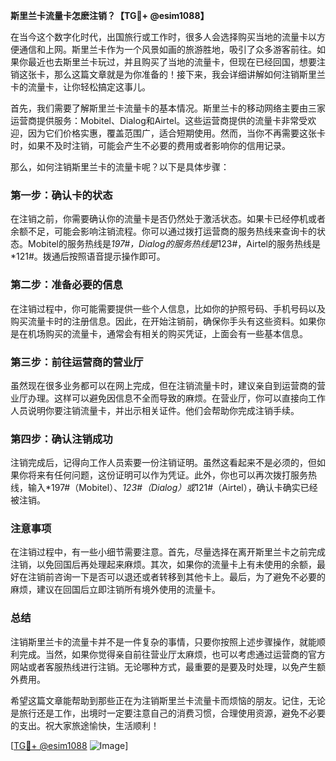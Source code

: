 **斯里兰卡流量卡怎麽注销？【TG💪+ @esim1088】**

在当今这个数字化时代，出国旅行或工作时，很多人会选择购买当地的流量卡以方便通信和上网。斯里兰卡作为一个风景如画的旅游胜地，吸引了众多游客前往。如果你最近也去斯里兰卡玩过，并且购买了当地的流量卡，但现在已经回国，想要注销这张卡，那么这篇文章就是为你准备的！接下来，我会详细讲解如何注销斯里兰卡的流量卡，让你轻松搞定这事儿。

首先，我们需要了解斯里兰卡流量卡的基本情况。斯里兰卡的移动网络主要由三家运营商提供服务：Mobitel、Dialog和Airtel。这些运营商提供的流量卡非常受欢迎，因为它们价格实惠，覆盖范围广，适合短期使用。然而，当你不再需要这张卡时，如果不及时注销，可能会产生不必要的费用或者影响你的信用记录。

那么，如何注销斯里兰卡的流量卡呢？以下是具体步骤：

### 第一步：确认卡的状态

在注销之前，你需要确认你的流量卡是否仍然处于激活状态。如果卡已经停机或者余额不足，可能会影响注销流程。你可以通过拨打运营商的服务热线来查询卡的状态。Mobitel的服务热线是*197#，Dialog的服务热线是*123#，Airtel的服务热线是*121#。拨通后按照语音提示操作即可。

### 第二步：准备必要的信息

在注销过程中，你可能需要提供一些个人信息，比如你的护照号码、手机号码以及购买流量卡时的注册信息。因此，在开始注销前，确保你手头有这些资料。如果你是在机场购买的流量卡，通常会有相关的购买凭证，上面会有一些基本信息。

### 第三步：前往运营商的营业厅

虽然现在很多业务都可以在网上完成，但在注销流量卡时，建议亲自到运营商的营业厅办理。这样可以避免因信息不全而导致的麻烦。在营业厅，你可以直接向工作人员说明你要注销流量卡，并出示相关证件。他们会帮助你完成注销手续。

### 第四步：确认注销成功

注销完成后，记得向工作人员索要一份注销证明。虽然这看起来不是必须的，但如果你将来有任何问题，这份证明可以作为凭证。此外，你也可以再次拨打服务热线，输入*197#（Mobitel）、*123#（Dialog）或*121#（Airtel），确认卡确实已经被注销。

### 注意事项

在注销过程中，有一些小细节需要注意。首先，尽量选择在离开斯里兰卡之前完成注销，以免回国后再处理起来麻烦。其次，如果你的流量卡上有未使用的余额，最好在注销前咨询一下是否可以退还或者转移到其他卡上。最后，为了避免不必要的麻烦，建议在回国后立即注销所有境外使用的流量卡。

### 总结

注销斯里兰卡的流量卡并不是一件复杂的事情，只要你按照上述步骤操作，就能顺利完成。当然，如果你觉得亲自前往营业厅太麻烦，也可以考虑通过运营商的官方网站或者客服热线进行注销。无论哪种方式，最重要的是要及时处理，以免产生额外费用。

希望这篇文章能帮助到那些正在为注销斯里兰卡流量卡而烦恼的朋友。记住，无论是旅行还是工作，出境时一定要注意自己的消费习惯，合理使用资源，避免不必要的支出。祝大家旅途愉快，生活顺利！

[[TG💪+ @esim1088](https://t.me/s/esim1088) ![Image](https://i.postimg.cc/4NQfJmqS/Snipaste-2025-05-13-00-14-12.png)]